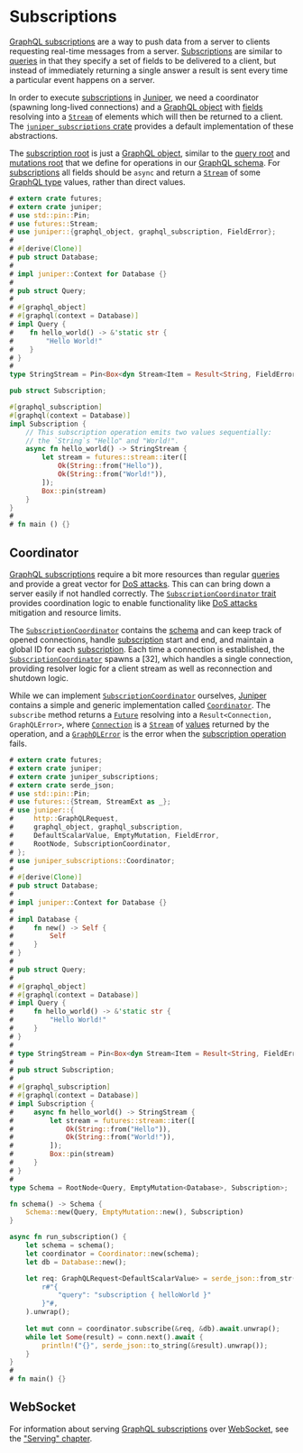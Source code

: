 Subscriptions
=============

[GraphQL subscriptions][9] are a way to push data from a server to clients requesting real-time messages from a server. [Subscriptions][9] are similar to [queries][7] in that they specify a set of fields to be delivered to a client, but instead of immediately returning a single answer a result is sent every time a particular event happens on a server.

In order to execute [subscriptions][9] in [Juniper], we need a coordinator (spawning long-lived connections) and a [GraphQL object][4] with [fields][5] resolving into a [`Stream`] of elements which will then be returned to a client. The [`juniper_subscriptions` crate][30] provides a default implementation of these abstractions.

The [subscription root][3] is just a [GraphQL object][4], similar to the [query root][1] and [mutations root][2] that we define for operations in our [GraphQL schema][0]. For [subscriptions][9] all fields should be `async` and return a [`Stream`] of some [GraphQL type][6] values, rather than direct values.

```rust
# extern crate futures;
# extern crate juniper;
# use std::pin::Pin;
# use futures::Stream;
# use juniper::{graphql_object, graphql_subscription, FieldError};
#
# #[derive(Clone)]
# pub struct Database;
#
# impl juniper::Context for Database {}
#
# pub struct Query;
#
# #[graphql_object]
# #[graphql(context = Database)]
# impl Query {
#    fn hello_world() -> &'static str {
#        "Hello World!"
#    }
# }
#
type StringStream = Pin<Box<dyn Stream<Item = Result<String, FieldError>> + Send>>;

pub struct Subscription;

#[graphql_subscription]
#[graphql(context = Database)]
impl Subscription {
    // This subscription operation emits two values sequentially:
    // the `String`s "Hello" and "World!".
    async fn hello_world() -> StringStream {
        let stream = futures::stream::iter([
            Ok(String::from("Hello")),
            Ok(String::from("World!")),
        ]);
        Box::pin(stream)
    }
}
#
# fn main () {}
```




## Coordinator

[GraphQL subscriptions][9] require a bit more resources than regular [queries][7] and provide a great vector for [DoS attacks][20]. This can can bring down a server easily if not handled correctly. The [`SubscriptionCoordinator` trait][`SubscriptionCoordinator`] provides coordination logic to enable functionality like [DoS attacks][20] mitigation and resource limits.

The [`SubscriptionCoordinator`] contains the [schema][0] and can keep track of opened connections, handle [subscription][9] start and end, and maintain a global ID for each [subscription][9]. Each time a connection is established, the [`SubscriptionCoordinator`] spawns a [32], which handles a single connection, providing resolver logic for a client stream as well as reconnection and shutdown logic.

While we can implement [`SubscriptionCoordinator`] ourselves, [Juniper] contains a simple and generic implementation called [`Coordinator`]. The `subscribe` method returns a [`Future`] resolving into a `Result<Connection, GraphQLError>`, where [`Connection`] is a [`Stream`] of [values][10] returned by the operation, and a [`GraphQLError`] is the error when the [subscription operation][9] fails.

```rust
# extern crate futures;
# extern crate juniper;
# extern crate juniper_subscriptions;
# extern crate serde_json;
# use std::pin::Pin;
# use futures::{Stream, StreamExt as _};
# use juniper::{
#     http::GraphQLRequest,
#     graphql_object, graphql_subscription, 
#     DefaultScalarValue, EmptyMutation, FieldError, 
#     RootNode, SubscriptionCoordinator,
# };
# use juniper_subscriptions::Coordinator;
# 
# #[derive(Clone)]
# pub struct Database;
# 
# impl juniper::Context for Database {}
# 
# impl Database {
#     fn new() -> Self {
#         Self
#     }
# }
# 
# pub struct Query;
# 
# #[graphql_object]
# #[graphql(context = Database)]
# impl Query {
#     fn hello_world() -> &'static str {
#         "Hello World!"
#     }
# }
#
# type StringStream = Pin<Box<dyn Stream<Item = Result<String, FieldError>> + Send>>;
#
# pub struct Subscription;
# 
# #[graphql_subscription]
# #[graphql(context = Database)]
# impl Subscription {
#     async fn hello_world() -> StringStream {
#         let stream = futures::stream::iter([
#             Ok(String::from("Hello")), 
#             Ok(String::from("World!")),
#         ]);
#         Box::pin(stream)
#     }
# }
#
type Schema = RootNode<Query, EmptyMutation<Database>, Subscription>;

fn schema() -> Schema {
    Schema::new(Query, EmptyMutation::new(), Subscription)
}

async fn run_subscription() {
    let schema = schema();
    let coordinator = Coordinator::new(schema);
    let db = Database::new();

    let req: GraphQLRequest<DefaultScalarValue> = serde_json::from_str(
        r#"{
            "query": "subscription { helloWorld }"
        }"#,
    ).unwrap();
    
    let mut conn = coordinator.subscribe(&req, &db).await.unwrap();
    while let Some(result) = conn.next().await {
        println!("{}", serde_json::to_string(&result).unwrap());
    }
}
#
# fn main() {}
```




## WebSocket

For information about serving [GraphQL subscriptions][9] over [WebSocket], see the ["Serving" chapter](../serve/index.md#websocket).




[`Coordinator`]: https://docs.rs/juniper_subscriptions/0.17.0/juniper_subscriptions/struct.Coordinator.html
[`Connection`]: https://docs.rs/juniper_subscriptions/0.17.0/juniper_subscriptions/struct.Connection.html
[`Future`]: https://doc.rust-lang.org/stable/std/future/trait.Future.html
[`GraphQLError`]: https://docs.rs/juniper/0.16.1/juniper/enum.GraphQLError.html
[`Stream`]: https://docs.rs/futures/latest/futures/stream/trait.Stream.html
[`SubscriptionCoordinator`]:  https://docs.rs/juniper/0.16.1/juniper/trait.SubscriptionCoordinator.html
[`SubscriptionConnection`]: https://docs.rs/juniper/0.16.1/juniper/trait.SubscriptionConnection.html
[GraphQL]: https://graphql.org
[Juniper]: https://docs.rs/juniper
[Rust]: https://www.rust-lang.org
[WebSocket]: https://en.wikipedia.org/wiki/WebSocket

[0]: https://spec.graphql.org/October2021#sec-Schema
[1]: https://spec.graphql.org/October2021#sel-FAHTRFCAACChCtpG
[2]: https://spec.graphql.org/October2021#sel-FAHTRHCAACCuE9yD
[3]: https://spec.graphql.org/October2021#sel-FAHTRJCAACC3EhsX
[4]: https://spec.graphql.org/October2021#sec-Objects
[5]: https://spec.graphql.org/October2021#sec-Language.Fields
[6]: https://spec.graphql.org/October2021#sec-Types
[7]: https://spec.graphql.org/October2021#sec-Query
[8]: https://spec.graphql.org/October2021#sec-Mutation
[9]: https://spec.graphql.org/October2021#sec-Subscription
[10]: https://spec.graphql.org/October2021#sec-Values
[20]: https://en.wikipedia.org/wiki/Denial-of-service_attack
[30]: https://docs.rs/juniper_subscriptions
